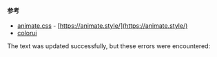#### 参考

-   [animate.css](https://github.com/animate-css/animate.css) - [https://animate.style/](https://animate.style/)
-   [colorui](https://github.com/weilanwl/ColorUI/blob/master/template/colorui/animation.wxss)

The text was updated successfully, but these errors were encountered: